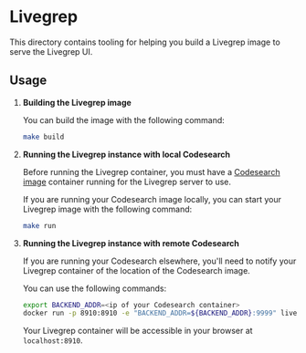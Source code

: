 # Livegrep 

This directory contains tooling for helping you build a Livegrep image to serve the Livegrep UI.

## Usage

1. **Building the Livegrep image**

    You can build the image with the following command:
    
    ```bash
    make build
    ```
    
2. **Running the Livegrep instance with local Codesearch**
    
    Before running the Livegrep container, you must have a [Codesearch image](../codesearch/README.md) container running for the Livegrep server to use.
    
    If you are running your Codesearch image locally, you can start your Livegrep image with the following command:
    
    ```bash
    make run
    ```
    
3. **Running the Livegrep instance with remote Codesearch**
    
    If you are running your Codesearch elsewhere, you'll need to notify your Livegrep container of the location of the Codesearch image.
    
    You can use the following commands:
    
    ```bash
    export BACKEND_ADDR=<ip of your Codesearch container>
    docker run -p 8910:8910 -e "BACKEND_ADDR=${BACKEND_ADDR}:9999" livegrep
    ```
    
    Your Livegrep container will be accessible in your browser at `localhost:8910`.